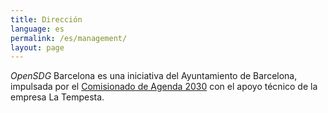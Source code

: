 ```yaml
---
title: Dirección
language: es
permalink: /es/management/
layout: page
---
```


*OpenSDG* Barcelona es una iniciativa del Ayuntamiento de Barcelona, impulsada por el [Comisionado de Agenda 2030](https://ajuntament.barcelona.cat/es/organigrama-municipal/organ/Comissionat%20de%20l%27Agenda%202030) con el apoyo técnico de la empresa La Tempesta.